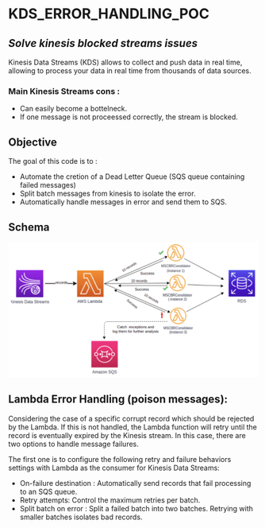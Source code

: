 # KDS_ERROR_HANDLING_POC
## _Solve kinesis blocked streams issues_

Kinesis Data Streams (KDS) allows to collect and push data in real time, allowing to process your data in real time from thousands of data sources. 



### Main Kinesis Streams cons :

- Can easily become  a bottelneck. 
- If one message is not proceessed correctly, the stream is blocked. 

## Objective 

The goal of this code is to : 

- Automate the cretion of a Dead Letter Queue (SQS queue containing failed messages) 
- Split batch messages from kinesis to isolate the error. 
- Automatically handle messages in error and send them to SQS. 

## Schema

![](https://github.com/pi-square-io/kinesis-error-handling-poc/blob/main/schema.png)

## Lambda Error Handling (poison messages):

Considering  the case of a specific corrupt record which should be rejected by the Lambda. If this is not handled, the Lambda function will retry until the record is eventually expired by the Kinesis stream. In this case, there are two options to handle message failures. 

The first one is to configure the following retry and failure behaviors settings with Lambda as the consumer for Kinesis Data Streams:

- On-failure destination : Automatically send records that fail processing to an SQS queue.
- Retry attempts: Control the maximum retries per batch.
- Split batch on error : Split a failed batch into two batches. Retrying with smaller batches isolates bad records.

